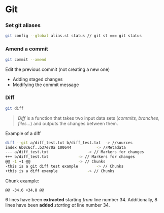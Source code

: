 # Git

### Set git aliases

```bash
git config --global alias.st status // git st === git status
```

### Amend a commit 

```bash
git commit --amend
```

Edit the previous commit (not creating a new one)
-	Adding staged changes
-	Modifying the commit message

### Diff

```bash
git diff
```

> _Diff_ is a function that takes two input data sets (_commits, branches, files..._) and outputs the changes between them.

Example of a diff
```bash
diff --git a/diff_test.txt b/diff_test.txt	-> //sources
index 6b0c6cf..b37e70a 100644 			-> //Metadata 
--- a/diff_test.txt 				-> // Markers for changes
+++ b/diff_test.txt				-> // Markers for changes
@@ -1 +1 @@  					-> // Chunks
-this is a git diff test example 		-> // Chunks
+this is a diff example 			-> // Chunks
```

Chunk example:

	@@ -34,6 +34,8 @@
 6 lines have been **extracted** starting _from_ line number 34. Additionally, 8 lines have been **added** _starting at_ line number 34.